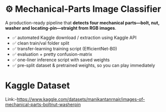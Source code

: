 # ⚙️ Mechanical-Parts Image Classifier  

A production-ready pipeline that **detects four mechanical parts—bolt, nut, washer and locating-pin—straight from RGB images**.  

* ✅ automated Kaggle download / extraction using Kaggle API
* ✅ clean train/val folder split  
* ✅ transfer-learning training script (EfficientNet-B0)  
* ✅ evaluation + pretty confusion-matrix  
* ✅ one-liner inference script with saved weights  
* ✅ pre-split dataset & pretrained weights, so you can play immediately

# Kaggle Dataset

Link:-https://www.kaggle.com/datasets/manikantanrnair/images-of-mechanical-parts-boltnut-washerpin
